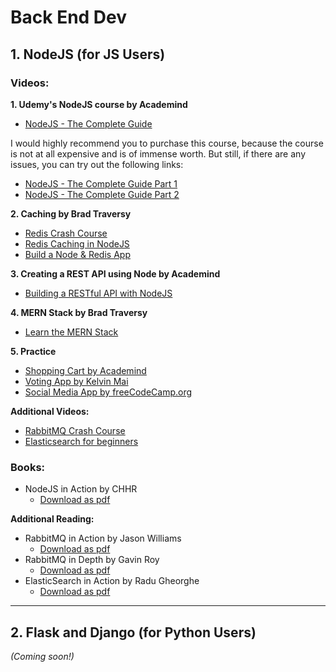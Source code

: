 # Back End Dev

## 1. NodeJS (for JS Users)

### Videos:

**1. Udemy's NodeJS course by Academind**

- [NodeJS - The Complete Guide](https://www.udemy.com/course/nodejs-the-complete-guide/)

I would highly recommend you to purchase this course, because the course is not at all expensive and is of immense worth. But still, if there are any issues, you can try out the following links:

- [NodeJS - The Complete Guide Part 1](https://drive.google.com/open?id=1ROpX7KjUo9a2dgHeg94H04YHouZgGzMP)
- [NodeJS - The Complete Guide Part 2](https://drive.google.com/open?id=1qXEbycP92-gADajmNAOXO7K0W37MUxKG)

**2. Caching by Brad Traversy**

- [Redis Crash Course](https://www.youtube.com/watch?v=Hbt56gFj998)
- [Redis Caching in NodeJS](https://www.youtube.com/watch?v=oaJq1mQ3dFI)
- [Build a Node & Redis App](https://www.youtube.com/watch?v=9S-mphgE5fA)

**3. Creating a REST API using Node by Academind**

- [Building a RESTful API with NodeJS](https://www.youtube.com/playlist?list=PL55RiY5tL51q4D-B63KBnygU6opNPFk_q)

**4. MERN Stack by Brad Traversy**

- [Learn the MERN Stack](https://www.youtube.com/playlist?list=PLillGF-RfqbbiTGgA77tGO426V3hRF9iE)

**5. Practice**

- [Shopping Cart by Academind](https://www.youtube.com/playlist?list=PL55RiY5tL51rajp7Xr_zk-fCFtzdlGKUp)
- [Voting App by Kelvin Mai](https://www.youtube.com/playlist?list=PLBeQxJQNprbgrNfcntLO8N2Y-dzlMZXZe)
- [Social Media App by freeCodeCamp.org](https://www.youtube.com/watch?v=m_u6P5k0vP0&t=42816s)


**Additional Videos:**

- [RabbitMQ Crash Course](https://www.youtube.com/watch?v=Cie5v59mrTg)
- [Elasticsearch for beginners](https://www.youtube.com/watch?v=DR-zJXxtefE)

### Books:

- NodeJS in Action by CHHR
    + [Download as pdf](https://www.pdfdrive.com/download.pdf?id=38425392&h=ce54c1e3d255f14f50fb5835767d35dd&u=cache)


**Additional Reading:**

- RabbitMQ in Action by Jason Williams
    + [Download as pdf](https://www.pdfdrive.com/download.pdf?id=34370831&h=a0ba95bb7aec3aac98dc8ee1004dab3a&u=cache)
- RabbitMQ in Depth by Gavin Roy
    + [Download as pdf](https://www.pdfdrive.com/download.pdf?id=176378042&h=02d485847db4f3ac75e4865c4d8e86cf&u=cache)
- ElasticSearch in Action by Radu Gheorghe
    + [Download as pdf]()

<hr/>

## 2. Flask and Django (for Python Users)

*(Coming soon!)*
